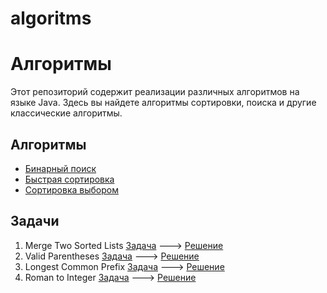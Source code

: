 # algoritms
# Алгоритмы

Этот репозиторий содержит реализации различных алгоритмов на языке Java. Здесь вы найдете алгоритмы сортировки, поиска и другие классические алгоритмы.

## Алгоритмы
- [Бинарный поиск](https://github.com/Serebryakov-A-E/algoritms/blob/master/src/algoritms/BinarySearch.java)
- [Быстрая сортировка](https://github.com/Serebryakov-A-E/algoritms/blob/master/src/algoritms/QuickSort.java)
- [Сортировка выбором](https://github.com/Serebryakov-A-E/algoritms/blob/master/src/algoritms/SelectionSort.java)

## Задачи
1. Merge Two Sorted Lists [Задача](https://leetcode.com/problems/merge-two-sorted-lists/description/) ---> [Решение](https://github.com/Serebryakov-A-E/algoritms/blob/master/src/AlgorithmicpProblems/MergeTwoSortedLists.java)
2. Valid Parentheses [Задача](https://leetcode.com/problems/valid-parentheses/) ---> [Решение](https://github.com/Serebryakov-A-E/algoritms/blob/master/src/AlgorithmicpProblems/ValidParentheses.java)
3.  Longest Common Prefix [Задача](https://leetcode.com/problems/longest-common-prefix/) ---> [Решение](https://github.com/Serebryakov-A-E/algoritms/blob/master/src/AlgorithmicpProblems/LongestCommonPrefix.java)
4.  Roman to Integer [Задача](https://leetcode.com/problems/roman-to-integer/) ---> [Решение](https://github.com/Serebryakov-A-E/algoritms/blob/master/src/AlgorithmicpProblems/RomanToInteger.java)

   
